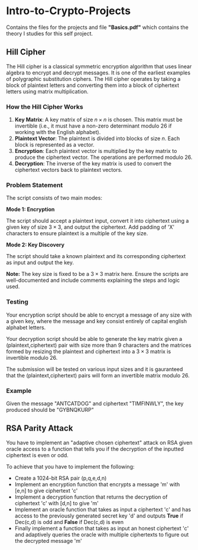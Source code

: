 # Intro-to-Crypto-Projects
Contains the files for the projects and file **"Basics.pdf"** which contains the theory I studies for this self project.

## Hill Cipher

The Hill cipher is a classical symmetric encryption algorithm that uses linear algebra to encrypt and decrypt messages. It is one of the earliest examples of polygraphic substitution ciphers. The Hill cipher operates by taking a block of plaintext letters and converting them into a block of ciphertext letters using matrix multiplication.

### How the Hill Cipher Works

1. **Key Matrix**: A key matrix of size $n \times n$ is chosen. This matrix must be invertible (i.e., it must have a non-zero determinant modulo 26 if working with the English alphabet).
2. **Plaintext Vector**: The plaintext is divided into blocks of size $n$. Each block is represented as a vector.
3. **Encryption**: Each plaintext vector is multiplied by the key matrix to produce the ciphertext vector. The operations are performed modulo 26.
4. **Decryption**: The inverse of the key matrix is used to convert the ciphertext vectors back to plaintext vectors.

### Problem Statement

The script consists of two main modes:

**Mode 1: Encryption**
 
 The script should accept a plaintext input, convert it into ciphertext using a given key of size $3 \times 3$, and output the ciphertext. Add padding of 'X' characters to ensure plaintext is a multiple of the key size.

**Mode 2: Key Discovery**

The script should take a known plaintext and its corresponding ciphertext as input and output the key. 

**Note:**
The key size is fixed to be a $3 \times 3$ matrix here.
Ensure the scripts are well-documented and include comments explaining the steps and logic used.

### Testing

Your encryption script should be able to encrypt a message of any size with a given key, where the message and key consist entirely of capital english alphabet letters.

Your decryption script should be able to generate the key matrix given a (plaintext,ciphertext) pair with size more than 9 characters and the matrices formed by resizing the plaintext and ciphertext into a $3 \times 3$ matrix is invertible modulo 26.

The submission will be tested on various input sizes and it is gauranteed that the (plaintext,ciphertext) pairs will form an invertible matrix modulo 26.

### Example
Given the message "ANTCATDOG" and ciphertext "TIMFINWLY", the key produced should be "GYBNQKURP"






## RSA Parity Attack
You have to implement an "adaptive chosen ciphertext" attack on RSA given oracle access to a function that tells you if the decryption of the inputted ciphertext is even or odd.


To achieve that you have to implement the following:
* Create a 1024-bit RSA pair (p,q,e,d,n)
* Implement an encryption function that encrypts a message 'm' with [e,n] to give ciphertext 'c'
* Implement a decryption function that returns the decryption of ciphertext 'c' with [d,n] to give 'm'
* Implement an oracle function that takes as input a ciphertext 'c' and has access to the previously generated secret key 'd' and outputs **True** if Dec(c,d) is odd and **False** if Dec(c,d) is even
* Finally implement a function that takes as input an honest ciphertext 'c' and adaptively queries the oracle with multiple ciphertexts to figure out the decrypted message 'm'




